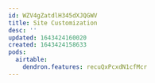 ```yaml
---
id: WZV4gZatdlH345dXJQGWV
title: Site Customization
desc: ''
updated: 1643424160020
created: 1643424158633
pods:
  airtable:
    dendron.features: recuQxPcxdN1cfMcr
---
```


